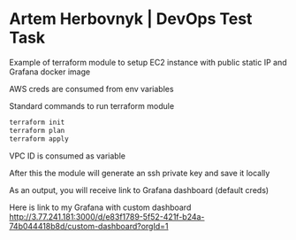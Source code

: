 # Artem Herbovnyk | DevOps Test Task
Example of terraform module to setup EC2 instance with public static IP and Grafana docker image

AWS creds are consumed from env variables

Standard commands to run terraform module
```bash
terraform init
terraform plan
terraform apply
```
VPC ID is consumed as variable

After this the module will generate an ssh private key and save it locally

As an output, you will receive link to Grafana dashboard (default creds)

Here is link to my Grafana with custom dashboard http://3.77.241.181:3000/d/e83f1789-5f52-421f-b24a-74b044418b8d/custom-dashboard?orgId=1
